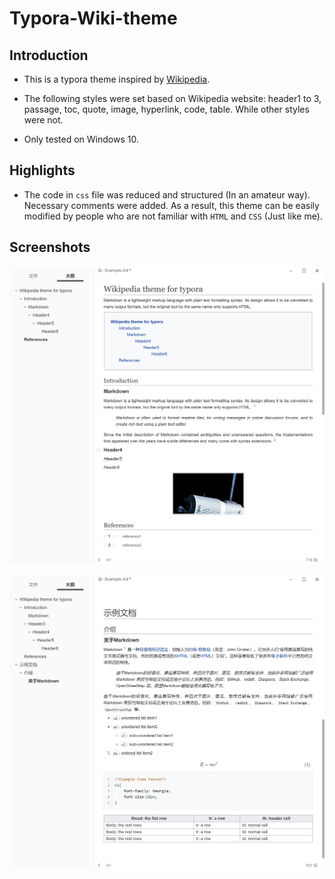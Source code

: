# Typora-Wiki-theme

## Introduction

- This is a typora theme inspired by [Wikipedia](https://www.wikipedia.org/). 
- The following styles were set based on Wikipedia website: header1 to 3, passage, toc, quote, image, hyperlink, code, table. While other styles were not.

- Only tested on Windows 10.

## Highlights

- The code in `css` file was reduced and structured (In an amateur way). Necessary comments were added. As a result, this theme can be easily modified by people who are not familiar with `HTML` and `CSS` (Just like me).

## Screenshots


![](https://github.com/HaimingZ/Typora-Wiki-theme/blob/master/screenshots/en.png)

![](https://github.com/HaimingZ/Typora-Wiki-theme/raw/master/screenshots/zh.png)